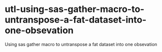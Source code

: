 # utl-using-sas-gather-macro-to-untranspose-a-fat-dataset-into-one-obsevation
Using sas gather macro to untranspose a fat dataset into one obsevation 
